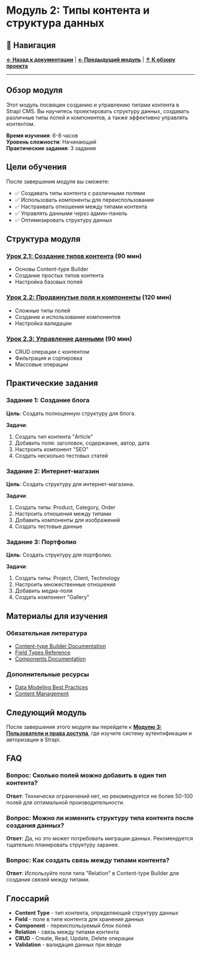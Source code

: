 # Модуль 2: Типы контента и структура данных

## 🧭 Навигация

**[← Назад к документации](../README.md)** | **[← Предыдущий модуль](../module-01/README.md)** | **[↑ К обзору проекта](../../README.md)**

---

## Обзор модуля

Этот модуль посвящен созданию и управлению типами контента в Strapi CMS. Вы научитесь проектировать структуру данных, создавать различные типы полей и компонентов, а также эффективно управлять контентом.

**Время изучения**: 6-8 часов  
**Уровень сложности**: Начинающий  
**Практические задания**: 3 задания

## Цели обучения

После завершения модуля вы сможете:
- ✅ Создавать типы контента с различными полями
- ✅ Использовать компоненты для переиспользования
- ✅ Настраивать отношения между типами контента
- ✅ Управлять данными через админ-панель
- ✅ Оптимизировать структуру данных

## Структура модуля

### [Урок 2.1: Создание типов контента](lesson-02-1/README.md) (90 мин)
- Основы Content-type Builder
- Создание простых типов контента
- Настройка базовых полей

### [Урок 2.2: Продвинутые поля и компоненты](lesson-02-2/README.md) (120 мин)
- Сложные типы полей
- Создание и использование компонентов
- Настройка валидации

### [Урок 2.3: Управление данными](lesson-02-3/README.md) (90 мин)
- CRUD операции с контентом
- Фильтрация и сортировка
- Массовые операции

## Практические задания

### Задание 1: Создание блога
**Цель**: Создать полноценную структуру для блога.

**Задачи**:
1. Создать тип контента "Article"
2. Добавить поля: заголовок, содержание, автор, дата
3. Настроить компонент "SEO"
4. Создать несколько тестовых статей

### Задание 2: Интернет-магазин
**Цель**: Создать структуру для интернет-магазина.

**Задачи**:
1. Создать типы: Product, Category, Order
2. Настроить отношения между типами
3. Добавить компоненты для изображений
4. Создать тестовые данные

### Задание 3: Портфолио
**Цель**: Создать структуру для портфолио.

**Задачи**:
1. Создать типы: Project, Client, Technology
2. Настроить множественные отношения
3. Добавить медиа-поля
4. Создать компонент "Gallery"

## Материалы для изучения

### Обязательная литература
- [Content-type Builder Documentation](https://docs.strapi.io/dev-docs/content-types)
- [Field Types Reference](https://docs.strapi.io/dev-docs/fields)
- [Components Documentation](https://docs.strapi.io/dev-docs/components)

### Дополнительные ресурсы
- [Data Modeling Best Practices](https://docs.strapi.io/dev-docs/data-modeling)
- [Content Management](https://docs.strapi.io/user-docs/content-manager)

## Следующий модуль

После завершения этого модуля вы перейдете к **[Модулю 3: Пользователи и права доступа](../module-03/README.md)**, где изучите систему аутентификации и авторизации в Strapi.

## FAQ

### Вопрос: Сколько полей можно добавить в один тип контента?
**Ответ**: Технически ограничений нет, но рекомендуется не более 50-100 полей для оптимальной производительности.

### Вопрос: Можно ли изменить структуру типа контента после создания данных?
**Ответ**: Да, но это может потребовать миграции данных. Рекомендуется тщательно планировать структуру заранее.

### Вопрос: Как создать связь между типами контента?
**Ответ**: Используйте поля типа "Relation" в Content-type Builder для создания связей между типами.

## Глоссарий

- **Content Type** - тип контента, определяющий структуру данных
- **Field** - поле в типе контента для хранения данных
- **Component** - переиспользуемый блок полей
- **Relation** - связь между типами контента
- **CRUD** - Create, Read, Update, Delete операции
- **Validation** - валидация данных при вводе 